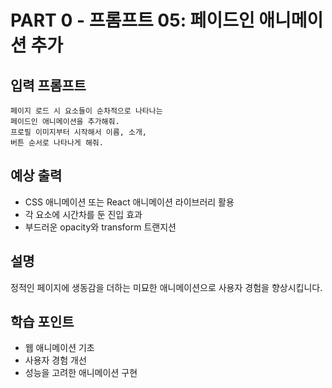 # PART 0 - 프롬프트 05: 페이드인 애니메이션 추가

## 입력 프롬프트
```
페이지 로드 시 요소들이 순차적으로 나타나는
페이드인 애니메이션을 추가해줘.
프로필 이미지부터 시작해서 이름, 소개,
버튼 순서로 나타나게 해줘.
```

## 예상 출력
- CSS 애니메이션 또는 React 애니메이션 라이브러리 활용
- 각 요소에 시간차를 둔 진입 효과
- 부드러운 opacity와 transform 트랜지션

## 설명
정적인 페이지에 생동감을 더하는 미묘한 애니메이션으로 사용자 경험을 향상시킵니다.

## 학습 포인트
- 웹 애니메이션 기초
- 사용자 경험 개선
- 성능을 고려한 애니메이션 구현